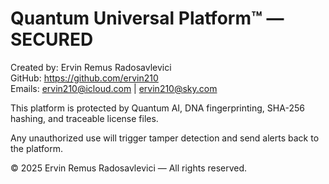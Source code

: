 
# Quantum Universal Platform™ — SECURED

Created by: Ervin Remus Radosavlevici  
GitHub: https://github.com/ervin210  
Emails: ervin210@icloud.com | ervin210@sky.com

This platform is protected by Quantum AI, DNA fingerprinting, SHA-256 hashing, and traceable license files.

Any unauthorized use will trigger tamper detection and send alerts back to the platform.

© 2025 Ervin Remus Radosavlevici — All rights reserved.
